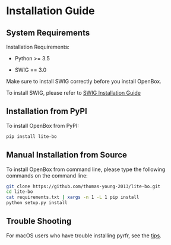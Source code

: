 # Installation Guide

## System Requirements

Installation Requirements:

+ Python >= 3.5

+ SWIG == 3.0

Make sure to install SWIG correctly before you install OpenBox.

To install SWIG, please refer to [SWIG Installation Guide](./install_swig.md)


## Installation from PyPI

To install OpenBox from PyPI:

```bash
pip install lite-bo
```


## Manual Installation from Source

To install OpenBox from command line, please type the following commands on the command line:

 ```bash
git clone https://github.com/thomas-young-2013/lite-bo.git
cd lite-bo
cat requirements.txt | xargs -n 1 -L 1 pip install
python setup.py install
 ```


## Trouble Shooting

For macOS users who have trouble installing pyrfr, see the [tips](./install-pyrfr-on-macos.md).

